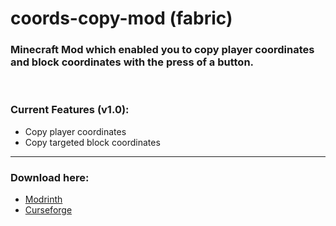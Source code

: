 # coords-copy-mod (fabric)
### Minecraft Mod which enabled you to copy player coordinates and block coordinates with the press of a button.

<br>

### Current Features (v1.0):
- Copy player coordinates
- Copy targeted block coordinates

<hr>

### Download here:
- [Modrinth](https://modrinth.com/mod/coordscopy)
- [Curseforge](https://curseforge.com/minecraft/mc-mods/coordscopy)
